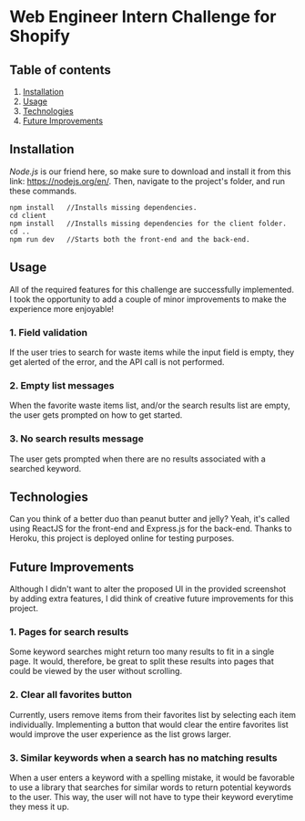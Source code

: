 # Web Engineer Intern Challenge for Shopify


## Table of contents
1. [ Installation ](#install)
2. [ Usage ](#usage)
3. [ Technologies ](#tech)
4. [ Future Improvements ](#improv)


<a name="install"></a>
## Installation

*Node.js* is our friend here, so make sure to download and install it from this link: https://nodejs.org/en/. Then, navigate to the project's folder, and run these commands.

```
npm install   //Installs missing dependencies.
cd client
npm install   //Installs missing dependencies for the client folder.
cd ..
npm run dev   //Starts both the front-end and the back-end.
```


<a name="usage"></a>
## Usage

All of the required features for this challenge are successfully implemented. I took the opportunity to add a couple of minor improvements to make the experience more enjoyable!

### 1. Field validation

If the user tries to search for waste items while the input field is empty, they get alerted of the error, and the API call is not performed.

### 2. Empty list messages

When the favorite waste items list, and/or the search results list are empty, the user gets prompted on how to get started.

### 3. No search results message

The user gets prompted when there are no results associated with a searched keyword.


<a name="tech"></a>
## Technologies

Can you think of a better duo than peanut butter and jelly? Yeah, it's called using ReactJS for the front-end and Express.js for the back-end. Thanks to Heroku, this project is deployed online for testing purposes.


<a name="improv"></a>
## Future Improvements

Although I didn't want to alter the proposed UI in the provided screenshot by adding extra features, I did think of creative future improvements for this project.

### 1. Pages for search results

Some keyword searches might return too many results to fit in a single page. It would, therefore, be great to split these results into pages that could be viewed by the user without scrolling.

### 2. Clear all favorites button

Currently, users remove items from their favorites list by selecting each item individually. Implementing a button that would clear the entire favorites list would improve the user experience as the list grows larger.

### 3. Similar keywords when a search has no matching results

When a user enters a keyword with a spelling mistake, it would be favorable to use a library that searches for similar words to return potential keywords to the user. This way, the user will not have to type their keyword everytime they mess it up.
